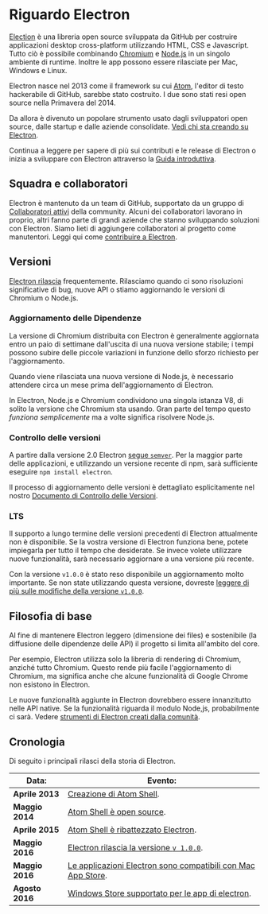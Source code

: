 # Riguardo Electron

[Election](https://electronjs.org) è una libreria open source sviluppata da GitHub per costruire applicazioni desktop cross-platform utilizzando HTML, CSS e Javascript. Tutto ciò è possibile combinando [Chromium](https://www.chromium.org/Home) e [Node.js](https://nodejs.org) in un singolo ambiente di runtime. Inoltre le app possono essere rilasciate per Mac, Windows e Linux.

Electron nasce nel 2013 come il framework su cui [Atom](https://atom.io), l'editor di testo hackerabile di GitHub, sarebbe stato costruito. I due sono stati resi open source nella Primavera del 2014.

Da allora è divenuto un popolare strumento usato dagli sviluppatori open source, dalle startup e dalle aziende consolidate. [Vedi chi sta creando su Electron](https://electronjs.org/apps).

Continua a leggere per sapere di più sui contributi e le release di Electron o inizia a sviluppare con Electron attraverso la [Guida introduttiva](quick-start.md).

## Squadra e collaboratori

Electron è mantenuto da un team di GitHub, supportato da un gruppo di [Collaboratori attivi](https://github.com/electron/electron/graphs/contributors) della community. Alcuni dei collaboratori lavorano in proprio, altri fanno parte di grandi aziende che stanno sviluppando soluzioni con Electron. Siamo lieti di aggiungere collaboratori al progetto come manutentori. Leggi qui come [contribuire a Electron](https://github.com/electron/electron/blob/master/CONTRIBUTING.md).

## Versioni

[Electron rilascia](https://github.com/electron/electron/releases) frequentemente. Rilasciamo quando ci sono risoluzioni significative di bug, nuove API o stiamo aggiornando le versioni di Chromium o Node.js.

### Aggiornamento delle Dipendenze

La versione di Chromium distribuita con Electron è generalmente aggiornata entro un paio di settimane dall'uscita di una nuova versione stabile; i tempi possono subire delle piccole variazioni in funzione dello sforzo richiesto per l'aggiornamento.

Quando viene rilasciata una nuova versione di Node.js, è necessario attendere circa un mese prima dell'aggiornamento di Electron.

In Electron, Node.js e Chromium condividono una singola istanza V8, di solito la versione che Chromium sta usando. Gran parte del tempo questo _funziona semplicemente_ ma a volte significa risolvere Node.js.

### Controllo delle versioni

A partire dalla versione 2.0 Electron [segue `semver`](https://semver.org). Per la maggior parte delle applicazioni, e utilizzando un versione recente di npm, sarà sufficiente eseguire `npm install electron`.

Il processo di aggiornamento delle versioni è dettagliato esplicitamente nel nostro [Documento di Controllo delle Versioni](electron-versioning.md).

### LTS

Il supporto a lungo termine delle versioni precedenti di Electron attualmente non è disponibile. Se la vostra versione di Electron funziona bene, potete impiegarla per tutto il tempo che desiderate. Se invece volete utilizzare nuove funzionalità, sarà necessario aggiornare a una versione più recente.

Con la versione `v1.0.0` è stato reso disponibile un aggiornamento molto importante. Se non state utilizzando questa versione, dovreste [leggere di più sulle modifiche della versione `v1.0.0`](https://electronjs.org/blog/electron-1-0).

## Filosofia di base

Al fine di mantenere Electron leggero (dimensione dei files) e sostenibile (la diffusione delle dipendenze delle API) il progetto si limita all'ambito del core.

Per esempio, Electron utilizza solo la libreria di rendering di Chromium, anziché tutto Chromium. Questo rende più facile l'aggiornamento di Chromium, ma significa anche che alcune funzionalità di Google Chrome non esistono in Electron.

Le nuove funzionalità aggiunte in Electron dovrebbero essere innanzitutto nelle API native. Se la funzionalità riguarda il modulo Node,js, probabilmente ci sarà. Vedere [ strumenti di Electron creati dalla comunità](https://electronjs.org/community).

## Cronologia

Di seguito i principali rilasci della storia di Electron.

| Data:           | Evento:                                                                                                          |
| --------------- | ---------------------------------------------------------------------------------------------------------------- |
| **Aprile 2013** | [Creazione di Atom Shell](https://github.com/electron/electron/commit/6ef8875b1e93787fa9759f602e7880f28e8e6b45). |
| **Maggio 2014** | [Atom Shell è open source](https://blog.atom.io/2014/05/06/atom-is-now-open-source.html).                        |
| **Aprile 2015** | [Atom Shell è ribattezzato Electron](https://github.com/electron/electron/pull/1389).                            |
| **Maggio 2016** | [Electron rilascia la versione `v 1.0.0`](https://electronjs.org/blog/electron-1-0).                             |
| **Maggio 2016** | [Le applicazioni Electron sono compatibili con Mac App Store](mac-app-store-submission-guide.md).                |
| **Agosto 2016** | [Windows Store supportato per le app di electron](windows-store-guide.md).                                       |
